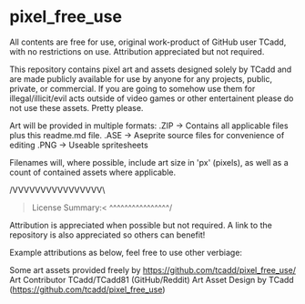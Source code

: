 # pixel_free_use

All contents are free for use, original work-product of GitHub user TCadd, with no restrictions on use. Attribution appreciated but not required.

This repository contains pixel art and assets designed solely by TCadd and are made publicly available for use by anyone for any projects, public, private, or commercial. If you are going to somehow use them for illegal/illicit/evil acts outside of video games or other entertainent please do not use these assets. Pretty please.

Art will be provided in multiple formats:
.ZIP -> Contains all applicable files plus this readme.md file.
.ASE -> Aseprite source files for convenience of editing
.PNG -> Useable spritesheets

Filenames will, where possible, include art size in 'px' (pixels), as well as a count of contained assets where applicable.

/VVVVVVVVVVVVVVVV\
>License Summary:<
\^^^^^^^^^^^^^^^^/

Attribution is appreciated when possible but not required. A link to the repository is also appreciated so others can benefit!

Example attributions as below, feel free to use other verbiage:

Some art assets provided freely by https://github.com/tcadd/pixel_free_use/
Art Contributor TCadd/TCadd81 (GitHub/Reddit)
Art Asset Design by TCadd (https://github.com/tcadd/pixel_free_use)
